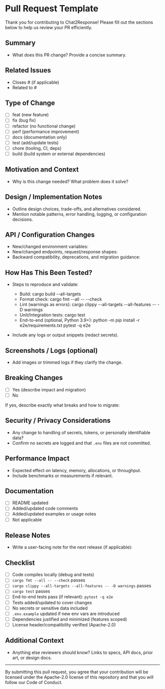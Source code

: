 # Pull Request Template

Thank you for contributing to Chat2Response! Please fill out the sections below to help us review your PR efficiently.

## Summary

- What does this PR change? Provide a concise summary.

## Related Issues

- Closes #<id> (if applicable)
- Related to #<id>

## Type of Change

- [ ] feat (new feature)
- [ ] fix (bug fix)
- [ ] refactor (no functional change)
- [ ] perf (performance improvement)
- [ ] docs (documentation only)
- [ ] test (add/update tests)
- [ ] chore (tooling, CI, deps)
- [ ] build (build system or external dependencies)

## Motivation and Context

- Why is this change needed? What problem does it solve?

## Design / Implementation Notes

- Outline design choices, trade-offs, and alternatives considered.
- Mention notable patterns, error handling, logging, or configuration decisions.

## API / Configuration Changes

- New/changed environment variables:
- New/changed endpoints, request/response shapes:
- Backward compatibility, deprecations, and migration guidance:

## How Has This Been Tested?

- Steps to reproduce and validate:
  - Build:
      cargo build --all-targets
  - Format check:
      cargo fmt --all -- --check
  - Lint (warnings as errors):
      cargo clippy --all-targets --all-features -- -D warnings
  - Unit/Integration tests:
      cargo test
  - End-to-end (optional, Python 3.9+):
      python -m pip install -r e2e/requirements.txt
      pytest -q e2e

- Include any logs or output snippets (redact secrets).

## Screenshots / Logs (optional)

- Add images or trimmed logs if they clarify the change.

## Breaking Changes

- [ ] Yes (describe impact and migration)
- [ ] No

If yes, describe exactly what breaks and how to migrate:

## Security / Privacy Considerations

- Any change to handling of secrets, tokens, or personally identifiable data?
- Confirm no secrets are logged and that `.env` files are not committed.

## Performance Impact

- Expected effect on latency, memory, allocations, or throughput.
- Include benchmarks or measurements if relevant.

## Documentation

- [ ] README updated
- [ ] Added/updated code comments
- [ ] Added/updated examples or usage notes
- [ ] Not applicable

## Release Notes

- Write a user-facing note for the next release (if applicable):

## Checklist

- [ ] Code compiles locally (debug and tests)
- [ ] `cargo fmt --all -- --check` passes
- [ ] `cargo clippy --all-targets --all-features -- -D warnings` passes
- [ ] `cargo test` passes
- [ ] End-to-end tests pass (if relevant): `pytest -q e2e`
- [ ] Tests added/updated to cover changes
- [ ] No secrets or sensitive data included
- [ ] `.env.example` updated if new env vars are introduced
- [ ] Dependencies justified and minimized (features scoped)
- [ ] License header/compatibility verified (Apache-2.0)

## Additional Context

- Anything else reviewers should know? Links to specs, API docs, prior art, or design docs.

---

By submitting this pull request, you agree that your contribution will be licensed under the Apache-2.0 license of this repository and that you will follow our Code of Conduct.